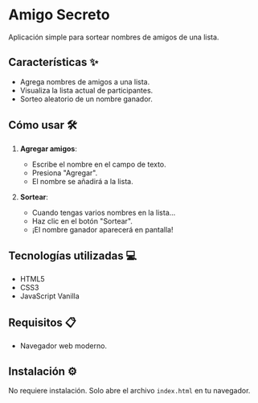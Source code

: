 # Amigo Secreto

Aplicación simple para sortear nombres de amigos de una lista.

## Características ✨
- Agrega nombres de amigos a una lista.
- Visualiza la lista actual de participantes.
- Sorteo aleatorio de un nombre ganador.

## Cómo usar 🛠️

1. **Agregar amigos**:
   - Escribe el nombre en el campo de texto.
   - Presiona "Agregar".
   - El nombre se añadirá a la lista.

2. **Sortear**:
   - Cuando tengas varios nombres en la lista...
   - Haz clic en el botón "Sortear".
   - ¡El nombre ganador aparecerá en pantalla!

## Tecnologías utilizadas 💻
- HTML5
- CSS3
- JavaScript Vanilla

## Requisitos 📋
- Navegador web moderno.

## Instalación ⚙️
No requiere instalación. Solo abre el archivo `index.html` en tu navegador.
